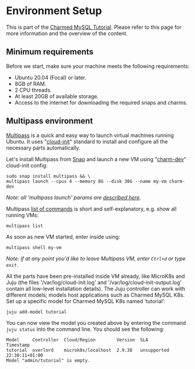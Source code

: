 # Environment Setup

This is part of the [Charmed MySQL Tutorial](TODO). Please refer to this page for more information and the overview of the content.

## Minimum requirements
Before we start, make sure your machine meets the following requirements:
- Ubuntu 20.04 (Focal) or later.
- 8GB of RAM.
- 2 CPU threads.
- At least 20GB of available storage.
- Access to the internet for downloading the required snaps and charms.

## Multipass environment
[Multipass](https://multipass.run/) is a quick and easy way to launch virtual machines running Ubuntu. It uses "[cloud-init](https://cloud-init.io/)" standard to install and configure all the necessary parts automatically.

Let's install Multipass from [Snap](https://snapcraft.io/multipass) and launch a new VM using "[charm-dev](https://github.com/canonical/multipass-blueprints/blob/main/v1/charm-dev.yaml)" cloud-init config:
```shell
sudo snap install multipass && \
multipass launch --cpus 4 --memory 8G --disk 30G --name my-vm charm-dev
```
*Note: all 'multipass launch' params are [described here](https://multipass.run/docs/launch-command)*.

Multipass [list of commands](https://multipass.run/docs/multipass-cli-commands) is short and self-explanatory, e.g. show all running VMs:
```shell
multipass list
```

As soon as new VM started, enter inside using:
```shell
multipass shell my-vm
```
*Note: if at any point you'd like to leave Multipass VM, enter `Ctrl+d` or type `exit`*.

All the parts have been pre-installed inside VM already, like MicroK8s and Juju (the files '/var/log/cloud-init.log' and '/var/log/cloud-init-output.log' contain all low-level installation details). The Juju controller can work with different models; models host applications such as Charmed MySQL K8s. Set up a specific model for Charmed MySQL K8s named ‘tutorial’:
```shell
juju add-model tutorial
```

You can now view the model you created above by entering the command `juju status` into the command line. You should see the following:
```
Model     Controller  Cloud/Region        Version  SLA          Timestamp
tutorial  overlord    microk8s/localhost  2.9.38   unsupported  22:30:11+01:00
Model "admin/tutorial" is empty.
```